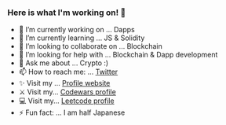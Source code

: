 ### Here is what I'm working on! 👋


- 🔭 I’m currently working on ... Dapps
- 🌱 I’m currently learning ... JS & Solidity
- 👯 I’m looking to collaborate on ... Blockchain
- 🤔 I’m looking for help with ... Blockchain & Dapp development
- 💬 Ask me about ... Crypto :)
- 📫 How to reach me: ... [Twitter](https://twitter.com/eremitik)
- ✨ Visit my ... [Profile website](https://eremitik.github.io/mywebsite/#/)
- ⚔️ Visit my... [Codewars profile](https://www.codewars.com/users/eremitik)
- 💻 Visit my... [Leetcode profile](https://leetcode.com/eremitik/)
- ⚡ Fun fact: ... I am half Japanese
